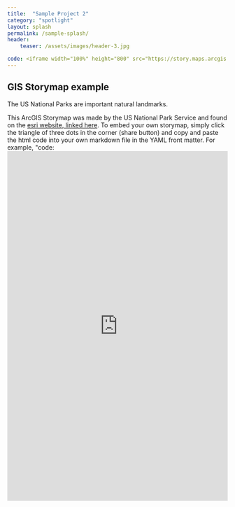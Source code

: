 ```yaml
---
title:  "Sample Project 2"
category: "spotlight"
layout: splash
permalink: /sample-splash/
header:
    teaser: /assets/images/header-3.jpg

code: <iframe width="100%" height="800" src="https://story.maps.arcgis.com/apps/Cascade/index.html?appid=f4fd10e5f8d24d0eb7a02e33fa4c03f5" frameborder="0" scrolling="yes"> 
---
```


## GIS Storymap example

The US National Parks are important natural landmarks. 

This ArcGIS Storymap was made by the US National Park Service and found on the [esri website, linked here](https://storymaps.arcgis.com/). To embed your own storymap, simply click the triangle of three dots in the corner (share button) and copy and paste the html code into your own markdown file in the YAML front matter. For example, "code: <iframe width="100%" height="800" src="https://story.maps.arcgis.com/apps/Cascade/index.html?appid=f4fd10e5f8d24d0eb7a02e33fa4c03f5" frameborder="0" scrolling="yes"> ". 
    
This page is on "layout: splash" (defined in the front matter), which makes the page wider and more compatible with large embedded media displays, such as this one.

You can adjust the size by changing the width percentage.

    

  
